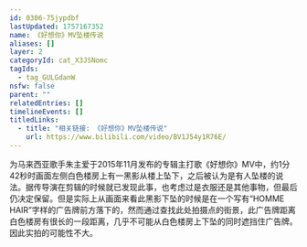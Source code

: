 ```yaml
---
id: 0306-75jypdbf
lastUpdated: 1757167352
name: 《好想你》MV坠楼传说
aliases: []
layer: 2
categoryId: cat_X3JSNomc
tagIds:
  - tag_GULGdanW
nsfw: false
parent: ""
relatedEntries: []
timelineEvents: []
titledLinks:
  - title: "相关链接: 《好想你》MV坠楼传说"
    url: https://www.bilibili.com/video/BV1J54y1R76E/
---
```


为马来西亚歌手朱主爱于2015年11月发布的专辑主打歌《好想你》MV中，约1分42秒时画面左侧白色楼房上有一黑影从楼上坠下，之后被认为是有人坠楼的说法。据传导演在剪辑的时候就已发现此事，也考虑过是衣服还是其他事物，但最后仍决定保留。但是实际上从画面来看此黑影下坠的时候是在一个写有“HOMME HAIR”字样的广告牌前方落下的，然而通过查找此处拍摄点的街景，此广告牌距离白色楼房有很长的一段距离，几乎不可能从白色楼房上下坠的同时遮挡住广告牌。因此实拍的可能性不大。